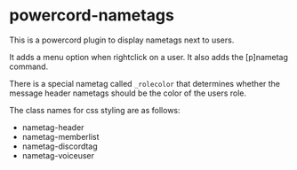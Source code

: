 # powercord-nametags
This is a powercord plugin to display nametags next to users.

It adds a menu option when rightclick on a user. It also adds the [p]nametag command.

There is a special nametag called `_rolecolor` that determines whether the message header nametags should be the color of the users role.

The class names for css styling are as follows:

- nametag-header
- nametag-memberlist
- nametag-discordtag
- nametag-voiceuser
